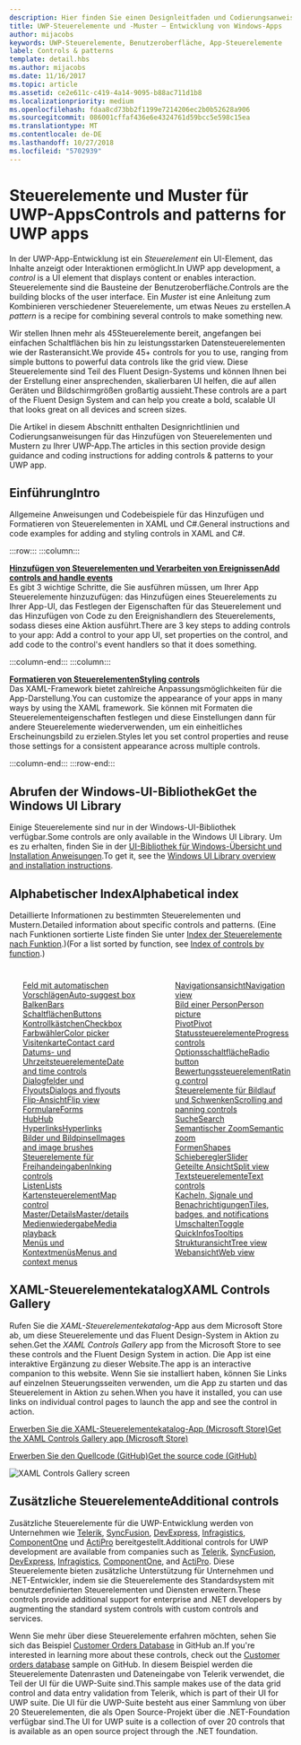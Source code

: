 ```yaml
---
description: Hier finden Sie einen Designleitfaden und Codierungsanweisungen für das Hinzufügen von Steuerelementen und Mustern zu Ihrer UWP-App. Sie finden mehr als 45leistungsstarke Steuerelemente für die Verwendung mit Ihrer App.
title: UWP-Steuerelemente und -Muster – Entwicklung von Windows-Apps
author: mijacobs
keywords: UWP-Steuerelemente, Benutzeroberfläche, App-Steuerelemente
label: Controls & patterns
template: detail.hbs
ms.author: mijacobs
ms.date: 11/16/2017
ms.topic: article
ms.assetid: ce2e611c-c419-4a14-9095-b88ac711d1b8
ms.localizationpriority: medium
ms.openlocfilehash: fdaa8cd73bb2f1199e7214206ec2b0b52628a906
ms.sourcegitcommit: 086001cffaf436e6e4324761d59bcc5e598c15ea
ms.translationtype: MT
ms.contentlocale: de-DE
ms.lasthandoff: 10/27/2018
ms.locfileid: "5702939"
---
```

# <a name="controls-and-patterns-for-uwp-apps"></a><span data-ttu-id="b4ddb-105">Steuerelemente und Muster für UWP-Apps</span><span class="sxs-lookup"><span data-stu-id="b4ddb-105">Controls and patterns for UWP apps</span></span>
 

<span data-ttu-id="b4ddb-106">In der UWP-App-Entwicklung ist ein <i>Steuerelement</i> ein UI-Element, das Inhalte anzeigt oder Interaktionen ermöglicht.</span><span class="sxs-lookup"><span data-stu-id="b4ddb-106">In UWP app development, a <i>control</i> is a UI element that displays content or enables interaction.</span></span> <span data-ttu-id="b4ddb-107">Steuerelemente sind die Bausteine der Benutzeroberfläche.</span><span class="sxs-lookup"><span data-stu-id="b4ddb-107">Controls are the building blocks of the user interface.</span></span> <span data-ttu-id="b4ddb-108">Ein <i>Muster</i> ist eine Anleitung zum Kombinieren verschiedener Steuerelemente, um etwas Neues zu erstellen.</span><span class="sxs-lookup"><span data-stu-id="b4ddb-108">A <i>pattern</i> is a recipe for combining several controls to make something new.</span></span>

<span data-ttu-id="b4ddb-109">Wir stellen Ihnen mehr als 45Steuerelemente bereit, angefangen bei einfachen Schaltflächen bis hin zu leistungsstarken Datensteuerelementen wie der Rasteransicht.</span><span class="sxs-lookup"><span data-stu-id="b4ddb-109">We provide 45+ controls for you to use, ranging from simple buttons to powerful data controls like the grid view.</span></span>  <span data-ttu-id="b4ddb-110">Diese Steuerelemente sind Teil des Fluent Design-Systems und können Ihnen bei der Erstellung einer ansprechenden, skalierbaren UI helfen, die auf allen Geräten und Bildschirmgrößen großartig aussieht.</span><span class="sxs-lookup"><span data-stu-id="b4ddb-110">These controls are a part of the Fluent Design System and can help you create a bold, scalable UI that looks great on all devices and screen sizes.</span></span> 

<span data-ttu-id="b4ddb-111">Die Artikel in diesem Abschnitt enthalten Designrichtlinien und Codierungsanweisungen für das Hinzufügen von Steuerelementen und Mustern zu Ihrer UWP-App.</span><span class="sxs-lookup"><span data-stu-id="b4ddb-111">The articles in this section provide design guidance and coding instructions for adding controls & patterns to your UWP app.</span></span> 

## <a name="intro"></a><span data-ttu-id="b4ddb-112">Einführung</span><span class="sxs-lookup"><span data-stu-id="b4ddb-112">Intro</span></span>

<span data-ttu-id="b4ddb-113">Allgemeine Anweisungen und Codebeispiele für das Hinzufügen und Formatieren von Steuerelementen in XAML und C#.</span><span class="sxs-lookup"><span data-stu-id="b4ddb-113">General instructions and code examples for adding and styling controls in XAML and C#.</span></span>

:::row:::
    :::column:::
      <p><b><a href="controls-and-events-intro.md"><span data-ttu-id="b4ddb-114">Hinzufügen von Steuerelementen und Verarbeiten von Ereignissen</span><span class="sxs-lookup"><span data-stu-id="b4ddb-114">Add controls and handle events</span></span></a></b> <br/>
<span data-ttu-id="b4ddb-115">Es gibt 3 wichtige Schritte, die Sie ausführen müssen, um Ihrer App Steuerelemente hinzuzufügen: das Hinzufügen eines Steuerelements zu Ihrer App-UI, das Festlegen der Eigenschaften für das Steuerelement und das Hinzufügen von Code zu den Ereignishandlern des Steuerelements, sodass dieses eine Aktion ausführt.</span><span class="sxs-lookup"><span data-stu-id="b4ddb-115">There are 3 key steps to adding controls to your app: Add a control to your app UI, set properties on the control, and add code to the control's event handlers so that it does something.</span></span></p>
    :::column-end:::
    :::column:::
      <p><b><a href="xaml-styles.md"><span data-ttu-id="b4ddb-116">Formatieren von Steuerelementen</span><span class="sxs-lookup"><span data-stu-id="b4ddb-116">Styling controls</span></span></a></b> <br/>
<span data-ttu-id="b4ddb-117">Das XAML-Framework bietet zahlreiche Anpassungsmöglichkeiten für die App-Darstellung.</span><span class="sxs-lookup"><span data-stu-id="b4ddb-117">You can customize the appearance of your apps in many ways by using the XAML framework.</span></span> <span data-ttu-id="b4ddb-118">Sie können mit Formaten die Steuerelementeigenschaften festlegen und diese Einstellungen dann für andere Steuerelemente wiederverwenden, um ein einheitliches Erscheinungsbild zu erzielen.</span><span class="sxs-lookup"><span data-stu-id="b4ddb-118">Styles let you set control properties and reuse those settings for a consistent appearance across multiple controls.</span></span></p>
    :::column-end:::
:::row-end:::

## <a name="get-the-windows-ui-library"></a><span data-ttu-id="b4ddb-119">Abrufen der Windows-UI-Bibliothek</span><span class="sxs-lookup"><span data-stu-id="b4ddb-119">Get the Windows UI Library</span></span>
<span data-ttu-id="b4ddb-120">Einige Steuerelemente sind nur in der Windows-UI-Bibliothek verfügbar.</span><span class="sxs-lookup"><span data-stu-id="b4ddb-120">Some controls are only available in the Windows UI Library.</span></span> <span data-ttu-id="b4ddb-121">Um es zu erhalten, finden Sie in der [UI-Bibliothek für Windows-Übersicht und Installation Anweisungen](/uwp/toolkits/winui/).</span><span class="sxs-lookup"><span data-stu-id="b4ddb-121">To get it, see the [Windows UI Library overview and installation instructions](/uwp/toolkits/winui/).</span></span>

## <a name="alphabetical-index"></a><span data-ttu-id="b4ddb-122">Alphabetischer Index</span><span class="sxs-lookup"><span data-stu-id="b4ddb-122">Alphabetical index</span></span> 

<span data-ttu-id="b4ddb-123">Detaillierte Informationen zu bestimmten Steuerelementen und Mustern.</span><span class="sxs-lookup"><span data-stu-id="b4ddb-123">Detailed information about specific controls and patterns.</span></span> <span data-ttu-id="b4ddb-124">(Eine nach Funktionen sortierte Liste finden Sie unter <a href="controls-by-function.md">Index der Steuerelemente nach Funktion</a>.)</span><span class="sxs-lookup"><span data-stu-id="b4ddb-124">(For a list sorted by function, see <a href="controls-by-function.md">Index of controls by function</a>.)</span></span>

<div style="column-count: 2; column-gap: 40px; margin-top: 40px;" >
<ul style="margin-top: 0px; padding-top: 0px; list-style-type: none;">
<li style="list-style-type: none;"><a href="auto-suggest-box.md"><span data-ttu-id="b4ddb-125">Feld mit automatischen Vorschlägen</span><span class="sxs-lookup"><span data-stu-id="b4ddb-125">Auto-suggest box</span></span></a></li>

<li style="list-style-type: none;"><a href="app-bars.md"><span data-ttu-id="b4ddb-126">Balken</span><span class="sxs-lookup"><span data-stu-id="b4ddb-126">Bars</span></span></a></li>

<li style="list-style-type: none;"><a href="buttons.md"><span data-ttu-id="b4ddb-127">Schaltflächen</span><span class="sxs-lookup"><span data-stu-id="b4ddb-127">Buttons</span></span></a></li>

<li style="list-style-type: none;"><a href="checkbox.md"><span data-ttu-id="b4ddb-128">Kontrollkästchen</span><span class="sxs-lookup"><span data-stu-id="b4ddb-128">Checkbox</span></span> </a></li>

<li style="list-style-type: none;"><a href="color-picker.md"><span data-ttu-id="b4ddb-129">Farbwähler</span><span class="sxs-lookup"><span data-stu-id="b4ddb-129">Color picker</span></span></a></li>

<li style="list-style-type: none;"><a href="contact-card.md"><span data-ttu-id="b4ddb-130">Visitenkarte</span><span class="sxs-lookup"><span data-stu-id="b4ddb-130">Contact card</span></span></a></li>

<li style="list-style-type: none;"><a href="date-and-time.md"><span data-ttu-id="b4ddb-131">Datums- und Uhrzeitsteuerelemente</span><span class="sxs-lookup"><span data-stu-id="b4ddb-131">Date and time controls</span></span></a></li>

<li style="list-style-type: none;"><a href="dialogs-and-flyouts/index.md"><span data-ttu-id="b4ddb-132">Dialogfelder und Flyouts</span><span class="sxs-lookup"><span data-stu-id="b4ddb-132">Dialogs and flyouts</span></span></a></li>

<li style="list-style-type: none;"><a href="flipview.md"><span data-ttu-id="b4ddb-133">Flip-Ansicht</span><span class="sxs-lookup"><span data-stu-id="b4ddb-133">Flip view</span></span></a></li>

<li style="list-style-type: none;"><a href="forms.md"><span data-ttu-id="b4ddb-134">Formulare</span><span class="sxs-lookup"><span data-stu-id="b4ddb-134">Forms</span></span></a></li>

<li style="list-style-type: none;"><a href="hub.md"><span data-ttu-id="b4ddb-135">Hub</span><span class="sxs-lookup"><span data-stu-id="b4ddb-135">Hub</span></span></a></li>

<li style="list-style-type: none;"><a href="hyperlinks.md"><span data-ttu-id="b4ddb-136">Hyperlinks</span><span class="sxs-lookup"><span data-stu-id="b4ddb-136">Hyperlinks</span></span></a></li>

<li style="list-style-type: none;"><a href="images-imagebrushes.md"><span data-ttu-id="b4ddb-137">Bilder und Bildpinsel</span><span class="sxs-lookup"><span data-stu-id="b4ddb-137">Images and image brushes</span></span></a></li>

<li style="list-style-type: none;"><a href="inking-controls.md"><span data-ttu-id="b4ddb-138">Steuerelemente für Freihandeingaben</span><span class="sxs-lookup"><span data-stu-id="b4ddb-138">Inking controls</span></span></a></li>

<li style="list-style-type: none;"><a href="lists.md"><span data-ttu-id="b4ddb-139">Listen</span><span class="sxs-lookup"><span data-stu-id="b4ddb-139">Lists</span></span></a></li>

<li style="list-style-type: none;"><a href="../../maps-and-location/controls-map.md"><span data-ttu-id="b4ddb-140">Kartensteuerelement</span><span class="sxs-lookup"><span data-stu-id="b4ddb-140">Map control</span></span></a></li>

<li style="list-style-type: none;"><a href="master-details.md"><span data-ttu-id="b4ddb-141">Master/Details</span><span class="sxs-lookup"><span data-stu-id="b4ddb-141">Master/details</span></span></a></li>

<li style="list-style-type: none;"><a href="media-playback.md"><span data-ttu-id="b4ddb-142">Medienwiedergabe</span><span class="sxs-lookup"><span data-stu-id="b4ddb-142">Media playback</span></span></a></li>

<li style="list-style-type: none;"><a href="menus.md"><span data-ttu-id="b4ddb-143">Menüs und Kontextmenüs</span><span class="sxs-lookup"><span data-stu-id="b4ddb-143">Menus and context menus</span></span></a></li>

<li style="list-style-type: none;"><a href="navigationview.md"><span data-ttu-id="b4ddb-144">Navigationsansicht</span><span class="sxs-lookup"><span data-stu-id="b4ddb-144">Navigation view</span></span></a></li>

<li style="list-style-type: none;"><a href="person-picture.md"><span data-ttu-id="b4ddb-145">Bild einer Person</span><span class="sxs-lookup"><span data-stu-id="b4ddb-145">Person picture</span></span></a></li>

<li style="list-style-type: none;"><a href="pivot.md"><span data-ttu-id="b4ddb-146">Pivot</span><span class="sxs-lookup"><span data-stu-id="b4ddb-146">Pivot</span></span></a></li>

<li style="list-style-type: none;"><a href="progress-controls.md"><span data-ttu-id="b4ddb-147">Statussteuerelemente</span><span class="sxs-lookup"><span data-stu-id="b4ddb-147">Progress controls</span></span></a></li>

<li style="list-style-type: none;"><a href="radio-button.md"><span data-ttu-id="b4ddb-148">Optionsschaltfläche</span><span class="sxs-lookup"><span data-stu-id="b4ddb-148">Radio button</span></span></a></li>

<li style="list-style-type: none;"><a href="rating.md"><span data-ttu-id="b4ddb-149">Bewertungssteuerelement</span><span class="sxs-lookup"><span data-stu-id="b4ddb-149">Rating control</span></span></a></li>

<li style="list-style-type: none;"><a href="scroll-controls.md"><span data-ttu-id="b4ddb-150">Steuerelemente für Bildlauf und Schwenken</span><span class="sxs-lookup"><span data-stu-id="b4ddb-150">Scrolling and panning controls</span></span></a></li>

<li style="list-style-type: none;"><a href="search.md"><span data-ttu-id="b4ddb-151">Suche</span><span class="sxs-lookup"><span data-stu-id="b4ddb-151">Search</span></span></a></li>

<li style="list-style-type: none;"><a href="semantic-zoom.md"><span data-ttu-id="b4ddb-152">Semantischer Zoom</span><span class="sxs-lookup"><span data-stu-id="b4ddb-152">Semantic zoom</span></span></a></li>

<li style="list-style-type: none;"><a href="shapes.md"><span data-ttu-id="b4ddb-153">Formen</span><span class="sxs-lookup"><span data-stu-id="b4ddb-153">Shapes</span></span></a></li>

<li style="list-style-type: none;"><a href="slider.md"><span data-ttu-id="b4ddb-154">Schieberegler</span><span class="sxs-lookup"><span data-stu-id="b4ddb-154">Slider</span></span></a></li>

<li style="list-style-type: none;"><a href="split-view.md"><span data-ttu-id="b4ddb-155">Geteilte Ansicht</span><span class="sxs-lookup"><span data-stu-id="b4ddb-155">Split view</span></span></a></li>

<li style="list-style-type: none;"><a href="text-controls.md"><span data-ttu-id="b4ddb-156">Textsteuerelemente</span><span class="sxs-lookup"><span data-stu-id="b4ddb-156">Text controls</span></span></a></li>

<li style="list-style-type: none;"><a href="index.md"><span data-ttu-id="b4ddb-157">Kacheln, Signale und Benachrichtigungen</span><span class="sxs-lookup"><span data-stu-id="b4ddb-157">Tiles, badges, and notifications</span></span></a></li>


<li style="list-style-type: none;"><a href="toggles.md"><span data-ttu-id="b4ddb-158">Umschalten</span><span class="sxs-lookup"><span data-stu-id="b4ddb-158">Toggle</span></span></a></li>
<li style="list-style-type: none;"><a href="tooltips.md"><span data-ttu-id="b4ddb-159">QuickInfos</span><span class="sxs-lookup"><span data-stu-id="b4ddb-159">Tooltips</span></span></a></li>

<li style="list-style-type: none;"><a href="tree-view.md"><span data-ttu-id="b4ddb-160">Strukturansicht</span><span class="sxs-lookup"><span data-stu-id="b4ddb-160">Tree view</span></span></a></li>

<li style="list-style-type: none;"><a href="web-view.md"><span data-ttu-id="b4ddb-161">Webansicht</span><span class="sxs-lookup"><span data-stu-id="b4ddb-161">Web view</span></span></a></li>
</ul>
</div>

## <a name="xaml-controls-gallery"></a><span data-ttu-id="b4ddb-162">XAML-Steuerelementekatalog</span><span class="sxs-lookup"><span data-stu-id="b4ddb-162">XAML Controls Gallery</span></span>

<span data-ttu-id="b4ddb-163">Rufen Sie die _XAML-Steuerelementekatalog_-App aus dem Microsoft Store ab, um diese Steuerelemente und das Fluent Design-System in Aktion zu sehen.</span><span class="sxs-lookup"><span data-stu-id="b4ddb-163">Get the _XAML Controls Gallery_ app from the Microsoft Store to see these controls and the Fluent Design System in action.</span></span> <span data-ttu-id="b4ddb-164">Die App ist eine interaktive Ergänzung zu dieser Website.</span><span class="sxs-lookup"><span data-stu-id="b4ddb-164">The app is an interactive companion to this website.</span></span> <span data-ttu-id="b4ddb-165">Wenn Sie sie installiert haben, können Sie Links auf einzelnen Steuerungsseiten verwenden, um die App zu starten und das Steuerelement in Aktion zu sehen.</span><span class="sxs-lookup"><span data-stu-id="b4ddb-165">When you have it installed, you can use links on individual control pages to launch the app and see the control in action.</span></span>

<a href="https://www.microsoft.com/store/productId/9MSVH128X2ZT"><span data-ttu-id="b4ddb-166">Erwerben Sie die XAML-Steuerelementekatalog-App (Microsoft Store)</span><span class="sxs-lookup"><span data-stu-id="b4ddb-166">Get the XAML Controls Gallery app (Microsoft Store)</span></span></a>

<a href="https://github.com/Microsoft/Windows-universal-samples/tree/master/Samples/XamlUIBasics"><span data-ttu-id="b4ddb-167">Erwerben Sie den Quellcode (GitHub)</span><span class="sxs-lookup"><span data-stu-id="b4ddb-167">Get the source code (GitHub)</span></span></a>

<img src="images/xaml-controls-gallery.png" alt="XAML Controls Gallery screen" />

## <a name="additional-controls"></a><span data-ttu-id="b4ddb-168">Zusätzliche Steuerelemente</span><span class="sxs-lookup"><span data-stu-id="b4ddb-168">Additional controls</span></span>

<span data-ttu-id="b4ddb-169">Zusätzliche Steuerelemente für die UWP-Entwicklung werden von Unternehmen wie <a href="http://www.telerik.com/">Telerik</a>, <a href="https://www.syncfusion.com/products/uwp">SyncFusion</a>, <a href="https://www.devexpress.com/Products/NET/Controls/Win10Apps/">DevExpress</a>, <a href="http://www.infragistics.com/products/universal-windows-platform">Infragistics</a>, <a href="https://www.componentone.com/Studio/Platform/UWP">ComponentOne</a> und <a href="http://www.actiprosoftware.com/products/controls/universal">ActiPro</a> bereitgestellt.</span><span class="sxs-lookup"><span data-stu-id="b4ddb-169">Additional controls for UWP development are available from companies such as <a href="http://www.telerik.com/">Telerik</a>, <a href="https://www.syncfusion.com/products/uwp">SyncFusion</a>, <a href="https://www.devexpress.com/Products/NET/Controls/Win10Apps/">DevExpress</a>, <a href="http://www.infragistics.com/products/universal-windows-platform">Infragistics</a>, <a href="https://www.componentone.com/Studio/Platform/UWP">ComponentOne</a>, and <a href="http://www.actiprosoftware.com/products/controls/universal">ActiPro</a>.</span></span> <span data-ttu-id="b4ddb-170">Diese Steuerelemente bieten zusätzliche Unterstützung für Unternehmen und .NET-Entwickler, indem sie die Steuerelemente des Standardsystem mit benutzerdefinierten Steuerelementen und Diensten erweitern.</span><span class="sxs-lookup"><span data-stu-id="b4ddb-170">These controls provide additional support for enterprise and .NET developers by augmenting the standard system controls with custom controls and services.</span></span>  

<span data-ttu-id="b4ddb-171">Wenn Sie mehr über diese Steuerelemente erfahren möchten, sehen Sie sich das Beispiel <a href="https://github.com/Microsoft/Windows-appsample-customers-orders-database">Customer Orders Database</a> in GitHub an.</span><span class="sxs-lookup"><span data-stu-id="b4ddb-171">If you're interested in learning more about these controls, check out the <a href="https://github.com/Microsoft/Windows-appsample-customers-orders-database">Customer orders database</a> sample on GitHub.</span></span> <span data-ttu-id="b4ddb-172">In diesem Beispiel werden die Steuerelemente Datenrasten und Dateneingabe von Telerik verwendet, die Teil der UI für die UWP-Suite sind.</span><span class="sxs-lookup"><span data-stu-id="b4ddb-172">This sample makes use of the data grid control and data entry validation from Telerik, which is part of their UI for UWP suite.</span></span> <span data-ttu-id="b4ddb-173">Die UI für die UWP-Suite besteht aus einer Sammlung von über 20 Steuerelementen, die als Open Source-Projekt über die .NET-Foundation verfügbar sind.</span><span class="sxs-lookup"><span data-stu-id="b4ddb-173">The UI for UWP suite is a collection of over 20 controls that is available as an open source project through the .NET foundation.</span></span>
